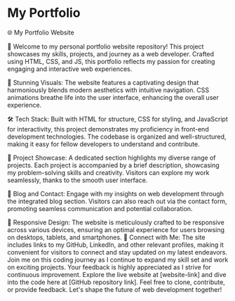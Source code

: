 # My Portfolio
 🌐 My Portfolio Website 
 
 🚀  Welcome to my personal portfolio website repository! This project showcases my skills, projects, and journey as a web developer. Crafted using HTML, CSS, and JS, this portfolio reflects my passion for creating engaging and interactive web experiences.  
 
 🎨 Stunning Visuals: The website features a captivating design that harmoniously blends modern aesthetics with intuitive navigation. CSS animations breathe life into the user interface, enhancing the overall user experience.  
 
 🛠️ Tech Stack: Built with HTML for structure, CSS for styling, and JavaScript for interactivity, this project demonstrates my proficiency in front-end development technologies. The codebase is organized and well-structured, making it easy for fellow developers to understand and contribute.  
 
 📂 Project Showcase: A dedicated section highlights my diverse range of projects. Each project is accompanied by a brief description, showcasing my problem-solving skills and creativity. Visitors can explore my work seamlessly, thanks to the smooth user interface.  
 
 📝 Blog and Contact: Engage with my insights on web development through the integrated blog section. Visitors can also reach out via the contact form, promoting seamless communication and potential collaboration.  
 
 🌟 Responsive Design: The website is meticulously crafted to be responsive across various devices, ensuring an optimal experience for users browsing on desktops, tablets, and smartphones.  🔗 Connect with Me: The site includes links to my GitHub, LinkedIn, and other relevant profiles, making it convenient for visitors to connect and stay updated on my latest endeavors.  Join me on this coding journey as I continue to expand my skill set and work on exciting projects. Your feedback is highly appreciated as I strive for continuous improvement.  Explore the live website at [website-link] and dive into the code here at [GitHub repository link]. Feel free to clone, contribute, or provide feedback. Let's shape the future of web development together!
